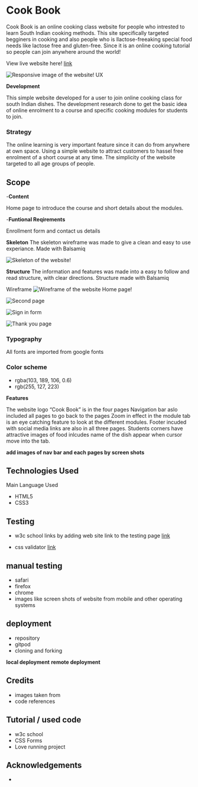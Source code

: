 # Cook Book
Cook Book is an online cooking class website for people who intrested to learn South Indian cooking methods. This site specifically targeted begginers in cooking and also people who is llactose-freeaking special food needs like lactose free and gluten-free. Since it is an online cooking tutorial so people can join anywhere around the world!


View live website here! <a href="https://minumthomas.github.io/project-1/">link</a>

![Responsive image of the website!](/assets/image/responsive%20image%20readme.png "responsive image of the website")
UX

**Development**

This simple website developed for a user to join online cooking class for south Indian dishes. The development research done to get the basic idea of online enrolment to a course and specific cooking modules for students to join.

### Strategy
The online learning is very important feature since it can do from anywhere at own space. Using a simple website to attract customers to hassel free enrolment of a short course at any time. The simplicity of the website targeted to all age groups of people.


## Scope

-__Content__

Home page to introduce the course and short details about the modules. 

-__Funtional Reqirements__

Enrollment form and contact us details


**Skeleton**
The skeleton wireframe was made to give a clean and easy to use experiance.
Made with Balsamiq

![Skeleton of the website!](/assets/image/skeleton.png)


**Structure**
The information and features was made into a easy to follow and read structure, with clear directions.
Structure made with Balsamiq

Wireframe 
![Wireframe of the website Home page!](/assets/image/WFhome.png  "wireframe of home page")

![Second page](/assets/image/WFstudentsc.png "wireframe of food image page")

![Sign in form](/assets/image/WFform%20.png  "wireframe of home page")

![Thank you page](/assets/image/WFthankyou.png "wireframe of home page")




### Typography

All fonts are imported from google fonts


### Color scheme

- rgba(103, 189, 106, 0.6)
- rgb(255, 127, 223)

**Features**

The website logo “Cook Book” is in the four pages
Navigation bar aslo included all pages to go back to the pages
Zoom in effect in the module tab is an eye catching feature to look at the different modules.
Footer incuded with social media links are also in all three pages. 
Students corners have attractive images of food inlcudes name of the dish appear when cursor move into the tab.

**add images of nav bar and each pages by screen shots**




## Technologies Used

Main Language Used
- HTML5
- CSS3

## Testing

- w3c school links by adding web site link to the testing page
<a href="https://validator.w3.org/nu/?doc=https%3A%2F%2Fminumthomas.github.io%2FCookBook%2Fjoinus.html">link</a>

- css validator
<a href="https://jigsaw.w3.org/css-validator/validator?uri=https%3A%2F%2Fminumthomas.github.io%2FCookBook%2Fassets%2Fcss%2Fstyle.css&profile=css3svg&usermedium=all&warning=1&vextwarning=&lang=en">link</a>

## manual testing
- safari 
- firefox
- chrome
- images like screen shots of website from mobile and other operating systems

## deployment
- repository
- gitpod
- cloning and forking

**local deployment**
**remote deployment**

## Credits

- images taken from
- code references


## Tutorial / used code
- w3c school 
- CSS Forms
- Love running project 

## Acknowledgements
<!-- - thanks to Chris quinn mentor -->
<!-- - slack team members -->
- 

